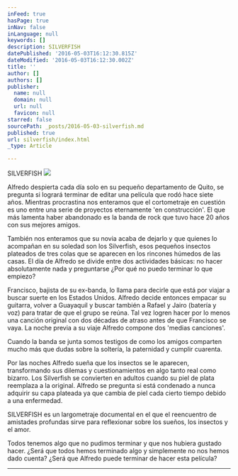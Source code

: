 ```yaml
---
inFeed: true
hasPage: true
inNav: false
inLanguage: null
keywords: []
description: SILVERFISH
datePublished: '2016-05-03T16:12:30.815Z'
dateModified: '2016-05-03T16:12:30.002Z'
title: ''
author: []
authors: []
publisher:
  name: null
  domain: null
  url: null
  favicon: null
starred: false
sourcePath: _posts/2016-05-03-silverfish.md
published: true
url: silverfish/index.html
_type: Article

---
```

SILVERFISH
![](https://the-grid-user-content.s3-us-west-2.amazonaws.com/44d55fe2-ae8d-4741-baa2-426d092f8407.jpg)

Alfredo despierta cada día solo en su pequeño departamento de Quito, se pregunta si logrará terminar de editar una película que rodó hace siete años. Mientras procrastina nos enteramos que el cortometraje en cuestión es uno entre una serie de proyectos eternamente 'en construcción'. El que más lamenta haber abandonado es la banda de rock que tuvo hace 20 años con sus mejores amigos. 

También nos enteramos que su novia acaba de dejarlo y que quienes lo acompañan en su soledad son los Silverfish, esos pequeños insectos plateados de tres colas que se aparecen en los rincones húmedos de las casas. El día de Alfredo se divide entre dos actividades básicas: no hacer absolutamente nada y preguntarse ¿Por qué no puedo terminar lo que empiezo?

Francisco, bajista de su ex-banda, lo llama para decirle que está por viajar a buscar suerte en los Estados Unidos. Alfredo decide entonces empacar su guitarra, volver a Guayaquil y buscar también a Rafael y Jairo (batería y voz) para tratar de que el grupo se reúna. Tal vez logren hacer por lo menos una canción original con dos décadas de atraso antes de que Francisco se vaya. La noche previa a su viaje Alfredo compone dos 'medias canciones'. 

Cuando la banda se junta somos testigos de como los amigos comparten mucho más que dudas sobre la soltería, la paternidad y cumplir cuarenta. 

Por las noches Alfredo sueña que los insectos se le aparecen, transformando sus dilemas y cuestionamientos en algo tanto real como bizarro. Los Silverfish se convierten en adultos cuando su piel de plata reemplaza a la original. Alfredo se  pregunta si está condenado a nunca adquirir su capa plateada ya que cambia de piel cada cierto tiempo debido a una enfermedad.

SILVERFISH es un largometraje documental en el que el reencuentro de amistades profundas sirve para reflexionar sobre los sueños, los insectos y el amor.

Todos tenemos algo que no pudimos terminar y que nos hubiera gustado hacer. ¿Será que todos hemos terminado algo y simplemente no nos hemos dado cuenta? ¿Será que Alfredo puede terminar de hacer esta película?

****
